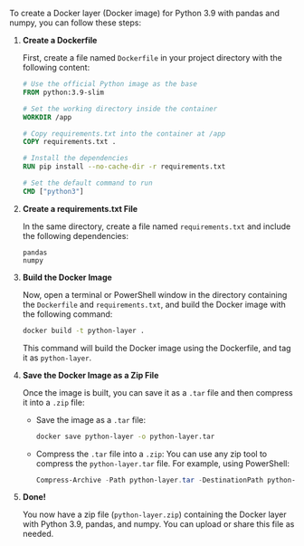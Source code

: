 To create a Docker layer (Docker image) for Python 3.9 with pandas and numpy, you can follow these steps:

1. **Create a Dockerfile**

    First, create a file named `Dockerfile` in your project directory with the following content:

    ```dockerfile
    # Use the official Python image as the base
    FROM python:3.9-slim

    # Set the working directory inside the container
    WORKDIR /app

    # Copy requirements.txt into the container at /app
    COPY requirements.txt .

    # Install the dependencies
    RUN pip install --no-cache-dir -r requirements.txt

    # Set the default command to run
    CMD ["python3"]
    ```

2. **Create a requirements.txt File**

    In the same directory, create a file named `requirements.txt` and include the following dependencies:

    ```text
    pandas
    numpy
    ```

3. **Build the Docker Image**

    Now, open a terminal or PowerShell window in the directory containing the `Dockerfile` and `requirements.txt`, and build the Docker image with the following command:

    ```bash
    docker build -t python-layer .
    ```

    This command will build the Docker image using the Dockerfile, and tag it as `python-layer`.

4. **Save the Docker Image as a Zip File**

    Once the image is built, you can save it as a `.tar` file and then compress it into a `.zip` file:

    - Save the image as a `.tar` file:

      ```bash
      docker save python-layer -o python-layer.tar
      ```

    - Compress the `.tar` file into a `.zip`: You can use any zip tool to compress the `python-layer.tar` file. For example, using PowerShell:

      ```powershell
      Compress-Archive -Path python-layer.tar -DestinationPath python-layer.zip
      ```

5. **Done!**

    You now have a zip file (`python-layer.zip`) containing the Docker layer with Python 3.9, pandas, and numpy. You can upload or share this file as needed.
